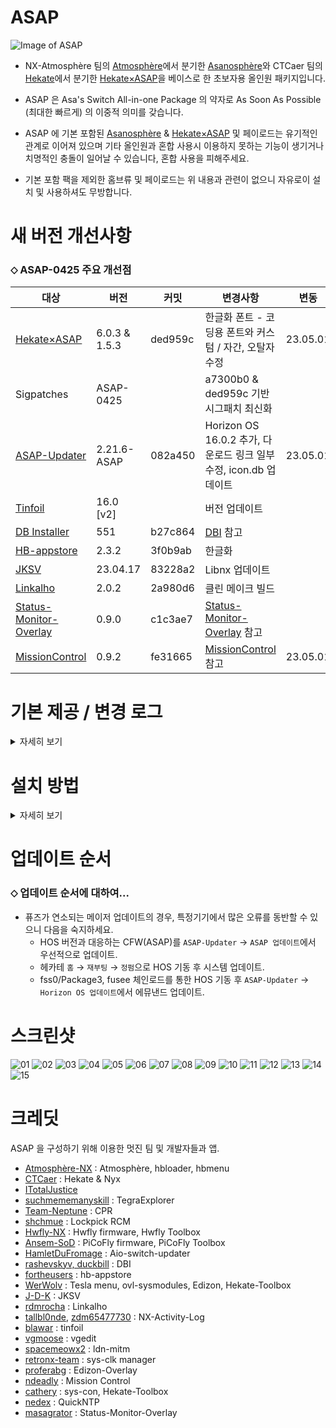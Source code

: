 ASAP
=====
![Image of ASAP](https://user-images.githubusercontent.com/89662125/222437596-ec56021f-bbf4-4326-916b-8abaa23049cd.png)


- NX-Atmosphère 팀의 [Atmosphère](https://github.com/Atmosphere-NX/Atmosphere)에서 분기한 [Asanosphère](https://github.com/Asadayot/Asanosphere)와 CTCaer 팀의 [Hekate](https://github.com/CTCaer/hekate)에서 분기한 [Hekate×ASAP](https://github.com/Asadayot/hekate)을 베이스로 한 초보자용 올인원 패키지입니다.

- ASAP 은 Asa's Switch All-in-one Package 의 약자로 As Soon As Possible (최대한 빠르게) 의 이중적 의미를 갖습니다.
- ASAP 에 기본 포함된 [Asanosphère](https://github.com/Asadayot/Asanosphere) & [Hekate×ASAP](https://github.com/Asadayot/hekate) 및 페이로드는 유기적인 관계로 이어져 있으며 기타 올인원과 혼합 사용시 이용하지 못하는 기능이 생기거나 치명적인 충돌이 일어날 수 있습니다, 혼합 사용을 피해주세요.
- 기본 포함 팩을 제외한 홈브류 및 페이로드는 위 내용과 관련이 없으니 자유로이 설치 및 사용하셔도 무방합니다.





새 버전 개선사항
=====
### ⬦ ASAP-0425 주요 개선점

| 대상  | 버전         | 커밋             | 변경사항                                      | 변동 | 
| ----- | ---------- | -------------- | ----------------------------------------- | ------ | 
| [Hekate×ASAP](https://github.com/Asadayot/hekate) | 6.0.3 & 1.5.3  | ded959c | 한글화 폰트 - 코딩용 폰트와 커스텀 / 자간, 오탈자 수정 | 23.05.01 | 
| Sigpatches | ASAP-0425 |  | a7300b0 & ded959c 기반 시그패치 최신화 |  | 
| [ASAP-Updater](https://github.com/Asadayot/ASAP-updater) | 2.21.6-ASAP | 082a450 | Horizon OS 16.0.2 추가, 다운로드 링크 일부 수정, icon.db 업데이트 | 23.05.01 | 
| [Tinfoil](https://tinfoil.io/) | 16.0 [v2] |  | 버전 업데이트 |  | 
| [DB Installer](https://github.com/rashevskyv/dbi) | 551 | b27c864 | [DBI](https://github.com/rashevskyv/dbi/releases) 참고 |  | 
| [HB-appstore](https://github.com/Asadayot/hb-appstore) | 2.3.2 | 3f0b9ab | 한글화 |  | 
| [JKSV](https://github.com/Asadayot/JKSV) | 23.04.17 | 83228a2 | Libnx 업데이트 |  | 
| [Linkalho](https://github.com/Asadayot/linkalho) | 2.0.2 | 2a980d6 | 클린 메이크 빌드 |  | 
| [Status-Monitor-Overlay](https://github.com/Asadayot/Status-Monitor-Overlay) | 0.9.0 | c1c3ae7 | [Status-Monitor-Overlay](https://github.com/masagrator/Status-Monitor-Overlay/releases) 참고 |  | 
| [MissionControl](https://github.com/ndeadly/MissionControl) | 0.9.2 | fe31665 | [MissionControl](https://github.com/ndeadly/MissionControl/releases) 참고 | 23.05.01 | 

기본 제공 / 변경 로그
=====
<details><summary>자세히 보기</summary>

### ⬦ CFW & 부트로더
- [Asanosphère](https://github.com/Asadayot/Asanosphere)
  - 버전 표기 변경 : `HOS VER│ASAP1.5.2-0425│S/E`
  - exosphere 경로 변경 : `sd:/atmosphere/config`
  - config 폴더의 .ini 파일 한글 부연 설명 추가(주석)
  - 시리얼 변조 코드 변경 : `XAW` → `XAJ`(유럽/일본)
- [Hekate×ASAP](https://github.com/Asadayot/hekate)
  - 한글화
  - 덤프 경로 변경.
  - 스크린샷 : `sd:/backup/screenshots`, 기타 : `sd:/backup`
  - ASAP 이외의 CFW에서 이용제한(충돌 및 일부 서비스 이용 불가). 
- Boot.dat & Boot.ini
  - SX OS / 모드칩 전용 필수 로더 및 설정

### ⬦ 홈브류 메뉴/로더
- [nx-hbmenu](https://github.com/Asadayot/nx-hbmenu) & [nx-hbloader](https://github.com/Asadayot/nx-hbloader)
  - 한글화.
  - 고정 위치 변경 : `sd:/atmosphere/hb` 

### ⬦ 페이로드
- [fusee.bin](https://github.com/Asadayot/Asanosphere)
- [TegraExplorer](https://github.com/Asadayot/TegraExplorer) : 4.0.1-ASAP
  - TegraExplorer 폴더 삭제, Exit/Scripts 수정.
  - 스크린샷 덤프 경로 변경: `sd:/backup/screenshots`
  - HOS 덤프 경로 변경: `sd:/Firmware`
  - 기타 덤프 경로 변경: `sd:/backup`
  - ASAP 이외의 CFW에서 일부 기능 이용제한.
- [Lockpick_RCM](https://github.com/Asadayot/Lockpick_RCM) : 1.9.10-ASAP
  - ASAP 설치 및 업데이트시 최초 1회 prod.key 및 title.key 교체/생성.
  - 스크린샷 덤프 경로 변경: `sd:/backup/screenshots`
  - keys 덤프 경로 변경: `sd:/backup/keys`
  - ASAP 이외의 CFW에서 일부 기능 이용제한.
- [ASAP-Cleaner](https://github.com/Asadayot/CommonProblemResolver) : 1.0.1
  - OLED 기기 화면 지원.
- [Hwfly-Toolbox](https://github.com/Asadayot/hwfly-toolbox) : 1.1.1
  - 버전 표기 오류 수정
  - ASAP 이외의 CFW에서 일부 기능 이용제한.
- [PiCoFly-Toolbox](https://github.com/Ansem-SoD/Picofly) : 0.1(unlock 전용), 0.2
  - Install Supporter에 언락 툴박스 기본 페이로드로 설치.

### ⬦ 시그패치
- ASAP 용 기본 설치, 이후 ASAP-Updater 를 통하여 업데이트 가능.

### ⬦ Warmboot Mariko 캐시
- Mariko 기기용 웜부트 캐시 `wb_0c.bin ~ wb_12.bin`
  - 캐시 기본 제공으로 HOS 16.0.2 까지 정펌 및 HOS(Warmboot Error Fix)의 필수 기동 필요없음.

### ⬦ 홈브류 ()
- [ASAP-Updater](https://github.com/Asadayot/ASAP-updater) : 2.21.6-ASAP
  - 바로가기 NSP 설치 파일 제공.
- [Daybreak](https://github.com/Asadayot/Asanosphere) : 1.0.0
- [Reboot2payload](https://github.com/Asadayot/Asanosphere) : 1.0.0
- [Haze](https://github.com/Asadayot/Asanosphere) : 1.0.0
- [DB Installer](https://github.com/rashevskyv/dbi) : 551
  - 바로가기 NSP 설치 파일 제공.
- [Hekate-Toolbox/Mariko 전용 설치](https://github.com/Asadayot/Hekate-Toolbox) : 4.0.3
  - 한글화.
  - 바로가기 NSP 설치 파일 제공.
- [Tinfoil](https://github.com/Asadayot/NX-Activity-Log) : 16.0 [v2]
  - 바로가기 NSP 설치 파일 제공.

### ⬦ 테슬라 & 홈브류 & 시스모듈 (선택 설치)
- [Tesla menu](https://github.com/Asadayot/Tesla-Menu) : 1.2.1
  - 한글화.
- [ovl-sysmodules](https://github.com/Asadayot/ovl-sysmodules) : 1.3.1
  - 한글화.
- [DB Installer](https://github.com/rashevskyv/dbi) : 551
  - 바로가기 NSP 설치 파일 제공.
- [HB-appstore](https://github.com/fortheusers/hb-appstore) : 2.3.2
  - 한글화.
- [JKSV](https://github.com/Asadayot/JKSV) : 2023.04.17
  - 매끄럽게 재번역 및 언어 고정. 
  - 바로가기 NSP 설치 파일 제공.
- [Linkalho](https://github.com/Asadayot/linkalho) : 2.0.2
  - 한글화.
  - 바로가기 NSP 설치 파일 제공.
- [NX-Activity-Log](https://github.com/Asadayot/NX-Activity-Log) : 1.5.0
  - 매끄럽게 재번역 및 언어 고정. 
  - 바로가기 NSP 설치 파일 제공.
- [vgedit](https://github.com/Asadayot/vgedit) : 2.2
  - 한글화.
  - 바로가기 NSP 설치 파일 제공.
- [ldnmitm config](https://github.com/Asadayot/ldn_mitm) : 1.1.2
- [sys-clk manager](https://github.com/Asadayot/sys-clk) : 1.0.3
  - 한글화.
  - 바로가기 NSP 설치 파일 제공.
- [Edizon](https://github.com/WerWolv/EdiZon) : 3.1.0
  - 바로가기 NSP 설치 파일 제공.
- [EdiZon-Overlay](https://github.com/proferabg/EdiZon-Overlay) : 1.0.5
- [MissionControl](https://github.com/ndeadly/MissionControl) : 0.9.2
- [ldn_mitm](https://github.com/Asadayot/ldn_mitm) : 1.15.0
  - 한글화.
- [QuickNTP](https://github.com/Asadayot/QuickNTP) : 1.2.8
  - 한글화.
  - 한국 시간대 기본 템플릿에 추가.
- [Status-Monitor-Overlay](https://github.com/Asadayot/Status-Monitor-Overlay) : 0.9.0
- [sys-clk](https://github.com/Asadayot/sys-clk) : 1.0.3
  - 한글화.
- [sys-con](https://github.com/cathery/sys-con) : 0.6.4

</details>

설치 방법
=====
<details><summary>자세히 보기</summary>
  
### ⬦ 기존 커스텀 펌웨어 이용 유저의 경우
- [ASAP-Updater](https://github.com/Asadayot/ASAP-updater)의 `Asano-updater_X.XX.X.zip` [Latest](https://github.com/Asadayot/ASAP-updater/releases/latest)를 내려받습니다.
- 압축 해제 후 디렉토리를 `sd:/` 최상위 경로로 붙여넣습니다.
- 스위치를 커스텀 펌웨어로 기동 후, hbmenu `앨범+R+A` 진입, `ASAP-Updater`를 실행합니다.
- `ASAP 업데이트` 항목에서 해당 사항을 선택하여 다운로드합니다.
- 다운로드 후, `뒤로` 선택하여 재기동 하며 자동 설치를 진행합니다.

### ⬦ 새 Micro SD Card 를 이용하여 설치하는 경우
- [ASAP](https://github.com/Asadayot/ASAP)의 `Install_Supporter.zip` [Latest](https://github.com/Asadayot/ASAP/releases/latest)를 내려받습니다.
- 압축 해제 후 `install.bat` 배치 파일을 실행합니다.
  - Windows의 PC 보호 팝업창이 생성되면 추가정보 → 실행 선택 후, CMD 창의 안내에 따라 진행하세요.
  - 혹은 디렉토리를 `sd:/` 최상위 경로로 모두 붙여넣습니다.
- 닌텐도 온라인 가입자 설정을 진행합니다. (선택사항)
  - 부팅화면이 표기되면 `- 볼륨 버튼` 선택하여 Hekate×ASAP으로 기동 하여 런치 메뉴로 진입, `HOS (웜부트 오류 수정)` 로 부팅합니다.
  - 설정→데이터 관리→저장 데이터 맡기기→온라인 가입자 선택→설정→저장 데이터 자동 백업/다운로드 OFF 순으로 설정합니다.
  - 설정→본체→소프트웨어 자동 업데이트 OFF→에러 정보 송신 OFF 순으로 설정합니다.
- `파티션 기반` 에뮤낸드를 생성합니다. (선택사항)
  - 부팅화면이 표기되면 `- 볼륨 버튼` 선택하여 Hekate×ASAP으로 진입합니다. 
  - 도구→SD 카드 파티션 분할→확인→에뮤낸드(RAW)-12 권장→포맷 및 분할 계속→시작→전원버튼→확인 순으로 선택하여 파티션을 분할합니다.
  - 홈메뉴로 돌아가 에뮤낸드→에뮤낸드 생성→파티션 기반→파티션 X 순으로 선택하여 자동 생성합니다.
- `파일 기반` 에뮤낸드를 생성합니다. (선택사항)
  - 부팅화면이 표기되면 `- 볼륨 버튼` 선택하여 Hekate×ASAP으로 진입합니다. 
  - 도구→SD 카드 파티션→확인→포맷 및 분할 계속→시작→전원버튼→확인 순으로 선택하여 FAT32로 포맷합니다.
  - 홈메뉴로 돌아가 에뮤낸드→에뮤낸드 생성→파일 기반 순으로 선택하여 자동 생성합니다.
- 런치 메뉴의 `Asanosphère (퓨즈 체인로드)`로 기동 후, hbmenu `앨범+R+A` 진입하여 ASAP-Updater를 실행합니다.
- `ASAP 업데이트` 항목에서 해당 사항을 선택하여 다운로드합니다.
- 다운로드 후, `뒤로` 선택하여 재기동 하며 자동 설치를 진행합니다.

### ⬦ 이용 중 알 수 없는 충돌이 발생할 시
  - Hekate×ASAP→기타런처or페이로드→`ASAP-Cleaner` 선택하여 ASAP을 `Install Supporter` 상태로 되돌립니다.
  - 이 작업은 개인파일, backup 폴더를 제외한 거의 모든 파일을 삭제 및 초기화합니다.

### ⬦ 추가 사항 설치
- `ASAP-Updater` 혹은 `Install Supporter` 를 이용한 ASAP 설치 완료 후 기호에 따라 추가 파일을 설치합니다.
  - ASAP-Updater → 추가 구성 다운로드 → '[ Mariko 유저 ] OLED 모델 전용 필수 추가파일' 선택 다운로드.
  - ASAP-Updater → 추가 구성 다운로드 → 'hekate_ipl.ini', 'firmware.bin' / 'sdloader.enc', 'update.bin' / 'sdloader.enc' / 'unlock.bin' 선택 다운로드.
  - ASAP-Updater → Horizon OS 다운로드 → '[ HOS ] XX.X.X', '[ HOS ] XX.X.X (Rebootless Update)' 선택 다운로드. 
  - ASAP-Updater → 버전교체/시그패치/ETC. → 'Signature Patches', 'Tinfoil DB', 'Tesla', 'Sysmodule', 'Homebrew' 선택 다운로드.

</details>

업데이트 순서
=====
### ⬦ 업데이트 순서에 대하여...
- 퓨즈가 연소되는 메이저 업데이트의 경우, 특정기기에서 많은 오류를 동반할 수 있으니 다음을 숙지하세요.
  - HOS 버전과 대응하는 CFW(ASAP)를 `ASAP-Updater` → `ASAP 업데이트`에서 우선적으로 업데이트.
  - 헤카테 `홈` → `재부팅` → `정펌`으로 HOS 기동 후 시스템 업데이트.
  - fss0/Package3, fusee 체인로드를 통한 HOS 기동 후 `ASAP-Updater` → `Horizon OS 업데이트`에서 에뮤낸드 업데이트.
  
  
스크린샷
=====

![01](https://user-images.githubusercontent.com/89662125/232354082-3dcc1999-0125-4dd0-9473-ac5fa91c780a.jpg)
![02](https://user-images.githubusercontent.com/89662125/232354085-933490ea-8ad4-4dff-bd6d-afdbb2426568.jpg)
![03](https://user-images.githubusercontent.com/89662125/232354086-06a23868-90e1-4a23-b263-b28b782472cc.jpg)
![04](https://user-images.githubusercontent.com/89662125/232354089-f841d021-25fd-4607-91cd-a4617432f661.jpg)
![05](https://user-images.githubusercontent.com/89662125/232354092-730990bd-a8d2-4c2c-9473-be3c4ece7b14.jpg)
![06](https://user-images.githubusercontent.com/89662125/234256902-c192053b-f9b0-41fd-b1b6-480af8e834e8.jpg)
![07](https://user-images.githubusercontent.com/89662125/232692003-ea66f56d-8f79-47c4-8e15-804279859d3b.jpg)
![08](https://user-images.githubusercontent.com/89662125/232692005-445aaa72-ee6e-439a-a5e6-01a061205f3d.jpg)
![09](https://user-images.githubusercontent.com/89662125/232691995-5ef6a162-57f5-450c-bd4c-f4fd354c79b1.jpg)
![10](https://user-images.githubusercontent.com/89662125/232691998-fdca1f98-a16a-4f62-a430-005167bfac14.jpg)
![11](https://user-images.githubusercontent.com/89662125/232354100-c77dc9fe-b2bc-4111-953c-6c56d77028ee.jpg)
![12](https://user-images.githubusercontent.com/89662125/232354103-164c9f7e-0371-4c73-a29b-fcb9292567fe.jpg)
![13](https://user-images.githubusercontent.com/89662125/232354104-53f01bd4-27b1-433c-b1fa-71c3ab3b050e.jpg)
![14](https://user-images.githubusercontent.com/89662125/232354105-615e8384-8269-4692-94f1-80305f1f87c5.jpg)
![15](https://user-images.githubusercontent.com/89662125/232354107-5bcb4e52-49d1-46e8-910e-15f4944aff04.jpg)

크레딧
=====
ASAP 을 구성하기 위해 이용한 멋진 팀 및 개발자들과 앱.
  - [Atmosphère-NX](https://github.com/Atmosphere-NX) :  Atmosphère, hbloader, hbmenu
  - [CTCaer](https://github.com/CTCaer) :  Hekate & Nyx
  - [ITotalJustice](https://github.com/ITotalJustice)
  - [suchmememanyskill](https://github.com/suchmememanyskill) :  TegraExplorer
  - [Team-Neptune](https://github.com/Team-Neptune) :  CPR
  - [shchmue](https://github.com/shchmue) :  Lockpick RCM
  - [Hwfly-NX](https://github.com/hwfly-nx) :  Hwfly firmware, Hwfly Toolbox
  - [Ansem-SoD](https://github.com/Ansem-SoD) :  PiCoFly firmware, PiCoFly Toolbox
  - [HamletDuFromage](https://github.com/HamletDuFromage) :  Aio-switch-updater
  - [rashevskyv, duckbill](https://github.com/rashevskyv) :  DBI
  - [fortheusers](https://github.com/fortheusers) :  hb-appstore
  - [WerWolv](https://github.com/WerWolv) :  Tesla menu, ovl-sysmodules, Edizon, Hekate-Toolbox
  - [J-D-K](https://github.com/J-D-K) :  JKSV
  - [rdmrocha](https://github.com/rdmrocha) :  Linkalho
  - [tallbl0nde](https://github.com/tallbl0nde), [zdm65477730](https://github.com/zdm65477730) :  NX-Activity-Log
  - [blawar](https://github.com/blawar) :  tinfoil
  - [vgmoose](https://github.com/vgmoose) :  vgedit
  - [spacemeowx2](https://github.com/spacemeowx2) :  ldn-mitm
  - [retronx-team](https://github.com/retronx-team) :  sys-clk manager
  - [proferabg](https://github.com/proferabg) :  Edizon-Overlay
  - [ndeadly](https://github.com/ndeadly) :  Mission Control
  - [cathery](https://github.com/cathery) :  sys-con, Hekate-Toolbox
  - [nedex](https://github.com/nedex) :  QuickNTP
  - [masagrator](https://github.com/masagrator) :  Status-Monitor-Overlay
